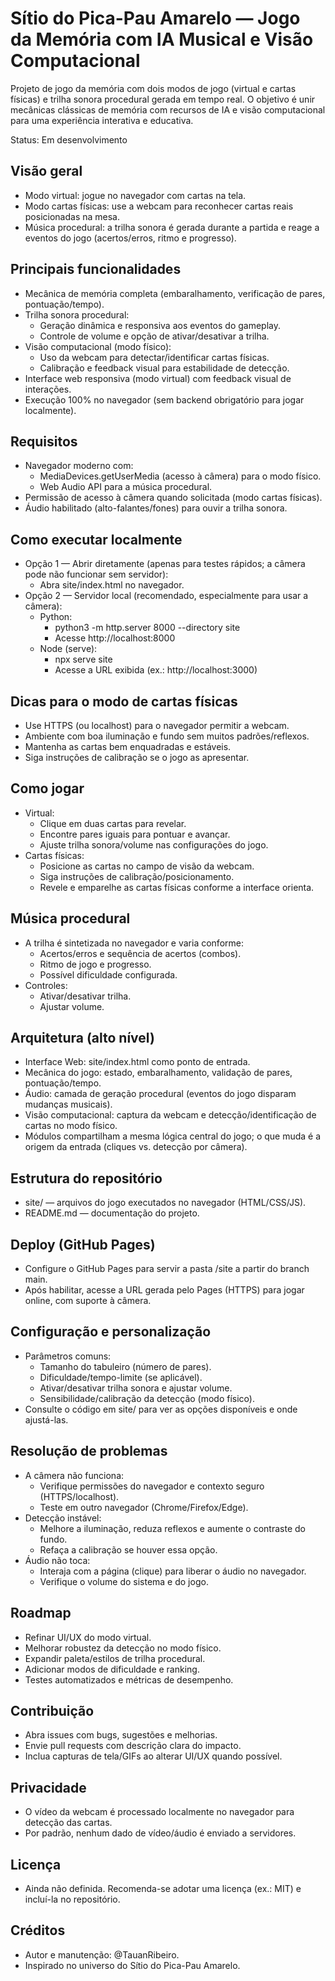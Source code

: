 # Sítio do Pica-Pau Amarelo — Jogo da Memória com IA Musical e Visão Computacional

Projeto de jogo da memória com dois modos de jogo (virtual e cartas físicas) e trilha sonora procedural gerada em tempo real. O objetivo é unir mecânicas clássicas de memória com recursos de IA e visão computacional para uma experiência interativa e educativa.

Status: Em desenvolvimento

## Visão geral
- Modo virtual: jogue no navegador com cartas na tela.
- Modo cartas físicas: use a webcam para reconhecer cartas reais posicionadas na mesa.
- Música procedural: a trilha sonora é gerada durante a partida e reage a eventos do jogo (acertos/erros, ritmo e progresso).

## Principais funcionalidades
- Mecânica de memória completa (embaralhamento, verificação de pares, pontuação/tempo).
- Trilha sonora procedural:
  - Geração dinâmica e responsiva aos eventos do gameplay.
  - Controle de volume e opção de ativar/desativar a trilha.
- Visão computacional (modo físico):
  - Uso da webcam para detectar/identificar cartas físicas.
  - Calibração e feedback visual para estabilidade de detecção.
- Interface web responsiva (modo virtual) com feedback visual de interações.
- Execução 100% no navegador (sem backend obrigatório para jogar localmente).

## Requisitos
- Navegador moderno com:
  - MediaDevices.getUserMedia (acesso à câmera) para o modo físico.
  - Web Audio API para a música procedural.
- Permissão de acesso à câmera quando solicitada (modo cartas físicas).
- Áudio habilitado (alto-falantes/fones) para ouvir a trilha sonora.

## Como executar localmente
- Opção 1 — Abrir diretamente (apenas para testes rápidos; a câmera pode não funcionar sem servidor):
  - Abra site/index.html no navegador.
- Opção 2 — Servidor local (recomendado, especialmente para usar a câmera):
  - Python:
    - python3 -m http.server 8000 --directory site
    - Acesse http://localhost:8000
  - Node (serve):
    - npx serve site
    - Acesse a URL exibida (ex.: http://localhost:3000)

## Dicas para o modo de cartas físicas
- Use HTTPS (ou localhost) para o navegador permitir a webcam.
- Ambiente com boa iluminação e fundo sem muitos padrões/reflexos.
- Mantenha as cartas bem enquadradas e estáveis.
- Siga instruções de calibração se o jogo as apresentar.

## Como jogar
- Virtual:
  - Clique em duas cartas para revelar.
  - Encontre pares iguais para pontuar e avançar.
  - Ajuste trilha sonora/volume nas configurações do jogo.
- Cartas físicas:
  - Posicione as cartas no campo de visão da webcam.
  - Siga instruções de calibração/posicionamento.
  - Revele e emparelhe as cartas físicas conforme a interface orienta.

## Música procedural
- A trilha é sintetizada no navegador e varia conforme:
  - Acertos/erros e sequência de acertos (combos).
  - Ritmo de jogo e progresso.
  - Possível dificuldade configurada.
- Controles:
  - Ativar/desativar trilha.
  - Ajustar volume.

## Arquitetura (alto nível)
- Interface Web: site/index.html como ponto de entrada.
- Mecânica do jogo: estado, embaralhamento, validação de pares, pontuação/tempo.
- Áudio: camada de geração procedural (eventos do jogo disparam mudanças musicais).
- Visão computacional: captura da webcam e detecção/identificação de cartas no modo físico.
- Módulos compartilham a mesma lógica central do jogo; o que muda é a origem da entrada (cliques vs. detecção por câmera).

## Estrutura do repositório
- site/ — arquivos do jogo executados no navegador (HTML/CSS/JS).
- README.md — documentação do projeto.

## Deploy (GitHub Pages)
- Configure o GitHub Pages para servir a pasta /site a partir do branch main.
- Após habilitar, acesse a URL gerada pelo Pages (HTTPS) para jogar online, com suporte à câmera.

## Configuração e personalização
- Parâmetros comuns:
  - Tamanho do tabuleiro (número de pares).
  - Dificuldade/tempo-limite (se aplicável).
  - Ativar/desativar trilha sonora e ajustar volume.
  - Sensibilidade/calibração da detecção (modo físico).
- Consulte o código em site/ para ver as opções disponíveis e onde ajustá-las.

## Resolução de problemas
- A câmera não funciona:
  - Verifique permissões do navegador e contexto seguro (HTTPS/localhost).
  - Teste em outro navegador (Chrome/Firefox/Edge).
- Detecção instável:
  - Melhore a iluminação, reduza reflexos e aumente o contraste do fundo.
  - Refaça a calibração se houver essa opção.
- Áudio não toca:
  - Interaja com a página (clique) para liberar o áudio no navegador.
  - Verifique o volume do sistema e do jogo.

## Roadmap
- Refinar UI/UX do modo virtual.
- Melhorar robustez da detecção no modo físico.
- Expandir paleta/estilos de trilha procedural.
- Adicionar modos de dificuldade e ranking.
- Testes automatizados e métricas de desempenho.

## Contribuição
- Abra issues com bugs, sugestões e melhorias.
- Envie pull requests com descrição clara do impacto.
- Inclua capturas de tela/GIFs ao alterar UI/UX quando possível.

## Privacidade
- O vídeo da webcam é processado localmente no navegador para detecção das cartas.
- Por padrão, nenhum dado de vídeo/áudio é enviado a servidores.

## Licença
- Ainda não definida. Recomenda-se adotar uma licença (ex.: MIT) e incluí-la no repositório.

## Créditos
- Autor e manutenção: @TauanRibeiro.
- Inspirado no universo do Sítio do Pica-Pau Amarelo.
